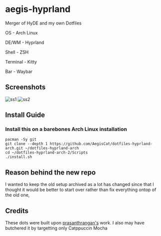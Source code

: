 # aegis-hyprland
Merger of HyDE and my own Dotfiles

OS - Arch Linux

DE/WM - Hyprland

Shell - ZSH

Terminal - Kitty

Bar - Waybar

## Screenshots
![ss1](https://github.com/AegisCat/dotfiles-hyprland-arch-2/blob/main/250113_00h37m04s_screenshot.png)
![ss2](https://github.com/AegisCat/dotfiles-hyprland-arch-2/blob/main/250113_00h37m46s_screenshot.png)

## Install Guide

<h3> Install this on a barebones Arch Linux installation </h3>

```shell
pacman -Sy git
git clone --depth 1 https://github.com/AegisCat/dotfiles-hyprland-arch.git ~/dotfiles-hyprland-arch
cd ~/dotfiles-hyprland-arch-2/Scripts
./install.sh
```

## Reason behind the new repo
I wanted to keep the old setup archived as a lot has changed since that I thought it would be better to start over rather than fix everything ontop of the old one,

## Credits

These dots were built upon [prasanthrangan's](https://github.com/prasanthrangan)
work. I also may have butchered it by targetting only Catppuccin Mocha

